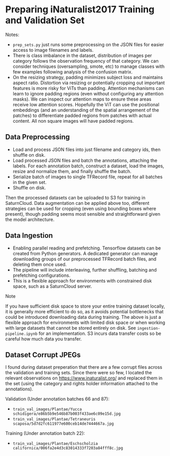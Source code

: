 # Preparing iNaturalist2017 Training and Validation Set

Notes:
- `prep_sets.py` just runs some preprocessing on the JSON files for easier access to image filenames and labels.
- There is class imbalance in the dataset, distribution of images per category follows the observation frequency of that category. We can consider techniques (oversampling, smote, etc) to manage classes with few examples following analysis of the confusion matrix.
- On the resizing strategy, padding minimizes subject loss and maintains aspect ratio. Distortion via resizing or potentially cropping out important features is more risky for ViTs than padding. Attention mechanisms can learn to ignore padding regions (even without configuring any attention masks). We can inspect our attention maps to ensure these areas receive low attention scores. Hopefully the ViT can use the positional embeddings (and an understanding of the spatial arrangement of the patches) to differentiate padded regions from patches with actual content. All non square images will have padded regions.

## Data Preprocessing
- Load and process JSON files into just filename and category ids, then shuffle on disk.
- Load processed JSON files and batch the annotations, attaching the labels. For each annotation batch, construct a dataset, load the images, resize and normalize them, and finally shuffle the batch.
- Serialize batch of images to single TFRecord file, repeat for all batches in the given set.
- Shuffle on disk.

Then the processed datasets can be uploaded to S3 for training in SaturnCloud. Data augmentation can be applied above too, different strategies can be used for cropping (even using bounding boxes where present), though padding seems most sensible and straightforward given the model architecture.

## Data Ingestion

- Enabling parallel reading and prefetching. Tensorflow datasets can be created from Python generators. A dedicated generator can manage downloading groups of our preprocessed TFRecord batch files, and deleting them once used.
- The pipeline will include interleaving, further shuffling, batching and prefetching configurations.
- This is a flexible approach for environments with constrained disk space, such as a SaturnCloud server.

> [!NOTE]
> If you have sufficient disk space to store your entire training dataset locally, it is generally more
> efficient to do so, as it avoids potential bottlenecks that could be introduced downloading data during
> training. The above is just a flexible approach for environments with limited disk space or when
> working with large datasets that cannot be stored entirely on disk. See `ingestion-pipeline.ipynb` for an
> implementation. S3 incurs data transfer costs so be careful how much data you transfer. 

## Dataset Corrupt JPEGs

I found during dataset preperation that there are a few corrupt files across the validation and training sets. Since there were so few, I located the relevant observations on https://www.inaturalist.org/ and replaced them in the set (using the category and rights holder information attached to the annotations).

Validation (Under annotation batches 66 and 87):
- `train_val_images/Plantae/Yucca schidigera/e86b5b9e546b87b003f433ae6c09e15d.jpg`
- `train_val_images/Plantae/Tetraneuris scaposa/5d7d2fc611977e600ceb14de7444667a.jpg`

Training (Under annotation batch 22):

- `train_val_images/Plantae/Eschscholzia californica/006fa2e4d3c83014333f7203a84fff8c.jpg`